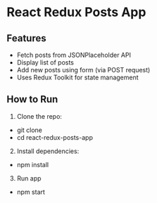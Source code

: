 # React Redux Posts App

## Features
- Fetch posts from JSONPlaceholder API
- Display list of posts
- Add new posts using form (via POST request)
- Uses Redux Toolkit for state management

## How to Run

1. Clone the repo:
- git clone <repo-url>
- cd react-redux-posts-app

2. Install dependencies:
- npm install

3. Run app
- npm start 